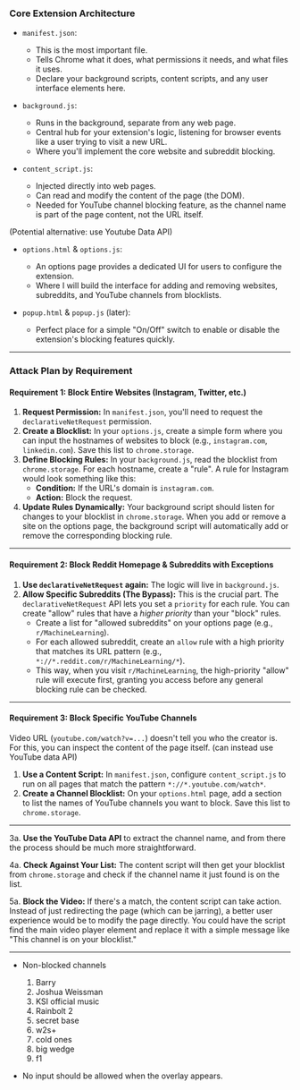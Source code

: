 ### **Core Extension Architecture**

*   `manifest.json`: 
    - This is the most important file. 
    - Tells Chrome what it does, what permissions it needs, and what files it uses.
    - Declare your background scripts, content scripts, and any user interface elements here.

*   `background.js`: 
    - Runs in the background, separate from any web page. 
    - Central hub for your extension's logic, listening for browser events like a user trying to visit a new URL. 
    - Where you'll implement the core website and subreddit blocking.

*   `content_script.js`: 
    - Injected directly into web pages. 
    - Can read and modify the content of the page (the DOM).
    - Needed for YouTube channel blocking feature, as the channel name is part of the page content, not the URL itself.

(Potential alternative: use Youtube Data API)

*   `options.html` & `options.js`: 
    - An options page provides a dedicated UI for users to configure the extension. 
    - Where I will build the interface for adding and removing websites, subreddits, and YouTube channels from blocklists.


*   `popup.html` & `popup.js` (later):
    - Perfect place for a simple "On/Off" switch to enable or disable the extension's blocking features quickly.

---

### **Attack Plan by Requirement**

#### **Requirement 1: Block Entire Websites (Instagram, Twitter, etc.)**

1.  **Request Permission:** In `manifest.json`, you'll need to request the `declarativeNetRequest` permission.
2.  **Create a Blocklist:** In your `options.js`, create a simple form where you can input the hostnames of websites to block (e.g., `instagram.com`, `linkedin.com`). Save this list to `chrome.storage`.
3.  **Define Blocking Rules:** In your `background.js`, read the blocklist from `chrome.storage`. For each hostname, create a "rule". A rule for Instagram would look something like this:
    *   **Condition:** If the URL's domain is `instagram.com`.
    *   **Action:** Block the request.
4.  **Update Rules Dynamically:** Your background script should listen for changes to your blocklist in `chrome.storage`. When you add or remove a site on the options page, the background script will automatically add or remove the corresponding blocking rule.

---
#### **Requirement 2: Block Reddit Homepage & Subreddits with Exceptions**

1.  **Use `declarativeNetRequest` again:** The logic will live in `background.js`.
2.  **Allow Specific Subreddits (The Bypass):** This is the crucial part. The `declarativeNetRequest` API lets you set a `priority` for each rule. You can create "allow" rules that have a *higher priority* than your "block" rules.
    *   Create a list for "allowed subreddits" on your options page (e.g., `r/MachineLearning`).
    *   For each allowed subreddit, create an `allow` rule with a high priority that matches its URL pattern (e.g., `*://*.reddit.com/r/MachineLearning/*`).
    *   This way, when you visit `r/MachineLearning`, the high-priority "allow" rule will execute first, granting you access before any general blocking rule can be checked.

---

#### **Requirement 3: Block Specific YouTube Channels**

Video URL (`youtube.com/watch?v=...`) doesn't tell you who the creator is. 
For this, you can inspect the content of the page itself. (can instead use YouTube data API)

1.  **Use a Content Script:** In `manifest.json`, configure `content_script.js` to run on all pages that match the pattern `*://*.youtube.com/watch*`.
2.  **Create a Channel Blocklist:** On your `options.html` page, add a section to list the names of YouTube channels you want to block. Save this list to `chrome.storage`.

---

3a.   **Use the YouTube Data API** to extract the channel name, and from there the process should be much more straightforward.

4a.  **Check Against Your List:** The content script will then get your blocklist from `chrome.storage` and check if the channel name it just found is on the list.

5a.  **Block the Video:** If there's a match, the content script can take action. Instead of just redirecting the page (which can be jarring), a better user experience would be to modify the page directly. You could have the script find the main video player element and replace it with a simple message like "This channel is on your blocklist."

---

- Non-blocked channels
    1. Barry
    2. Joshua Weissman
    3. KSI official music
    4. Rainbolt 2
    5. secret base
    6. w2s+
    7. cold ones
    8. big wedge
    9. f1

- No input should be allowed when the overlay appears.